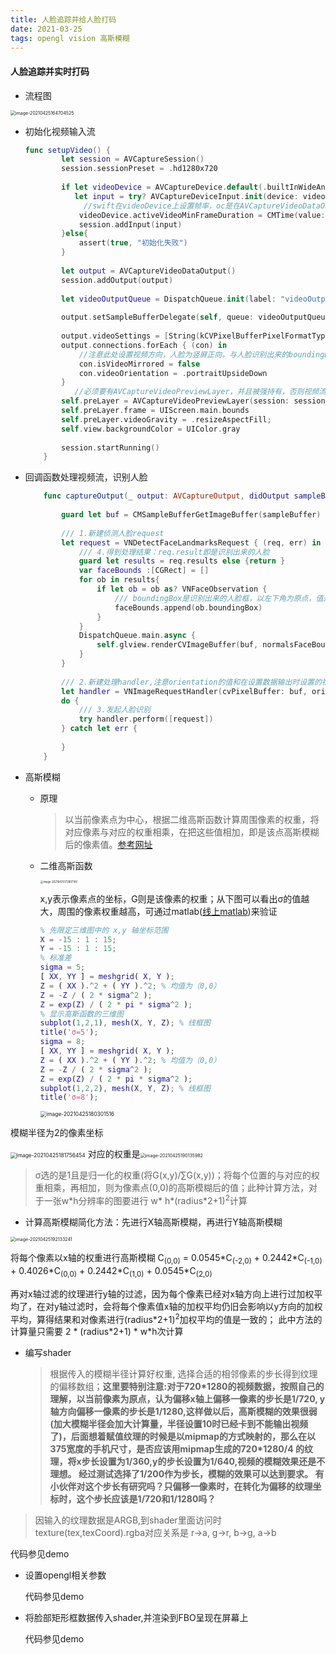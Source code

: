 ```yaml
---
title: 人脸追踪并给人脸打码
date: 2021-03-25 
tags: opengl vision 高斯模糊
---
```


#### 人脸追踪并实时打码

- 流程图

<img src="/Users/justinyang/Library/Application Support/typora-user-images/image-20210425164704525.png" alt="image-20210425164704525" style="zoom:50%;" />

- 初始化视频输入流

  ```swift
  func setupVideo() {
          let session = AVCaptureSession()
          session.sessionPreset = .hd1280x720
          
          if let videoDevice = AVCaptureDevice.default(.builtInWideAngleCamera, for: .video, position: .front),
             let input = try? AVCaptureDeviceInput.init(device: videoDevice){
               //swift在videoDevice上设置帧率，oc是在AVCaptureVideoDataOutput设置帧率
              videoDevice.activeVideoMinFrameDuration = CMTime(value: 1, timescale: 30)
              session.addInput(input)
          }else{
              assert(true, "初始化失败")
          }
          
          let output = AVCaptureVideoDataOutput()
          session.addOutput(output)
          
          let videoOutputQueue = DispatchQueue.init(label: "videoOutputQueue")
          
          output.setSampleBufferDelegate(self, queue: videoOutputQueue)
          
          output.videoSettings = [String(kCVPixelBufferPixelFormatTypeKey):kCVPixelFormatType_32BGRA]
          output.connections.forEach { (con) in
              //注意此处设置视频方向，人脸为竖屏正向，与人脸识别出来的boundingBox不需要转化就是0~1的纹理坐标了                     
              con.isVideoMirrored = false
              con.videoOrientation = .portraitUpsideDown
          }
    		 //必须要有AVCaptureVideoPreviewLayer，并且被强持有，否则视频流不回调
          self.preLayer = AVCaptureVideoPreviewLayer(session: session)
          self.preLayer.frame = UIScreen.main.bounds
          self.preLayer.videoGravity = .resizeAspectFill;
          self.view.backgroundColor = UIColor.gray
          
          session.startRunning()
      }
  ```

  

- 回调函数处理视频流，识别人脸

  ```swift
      func captureOutput(_ output: AVCaptureOutput, didOutput sampleBuffer: CMSampleBuffer, from connection: AVCaptureConnection){
     
          guard let buf = CMSampleBufferGetImageBuffer(sampleBuffer) else { return}
          
          /// 1.新建侦测人脸request
          let request = VNDetectFaceLandmarksRequest { (req, err) in
              /// 4.得到处理结果：req.result即是识别出来的人脸
              guard let results = req.results else {return }
              var faceBounds :[CGRect] = []
              for ob in results{
                  if let ob = ob as? VNFaceObservation {
                      /// boundingBox是识别出来的人脸框，以左下角为原点，值是0~1范围内，这里与视频的方向对应上了，所有不需要转化，传入shader中直接可以纹理坐标比较
                      faceBounds.append(ob.boundingBox)
                  }
              }
              DispatchQueue.main.async {
                  self.glview.renderCVImageBuffer(buf, normalsFaceBounds: faceBounds)
              }
          }
          
          /// 2.新建处理handler,注意orientation的值和在设置数据输出时设置的视频的方向
          let handler = VNImageRequestHandler(cvPixelBuffer: buf, orientation: .downMirrored)
          do {
              /// 3.发起人脸识别
              try handler.perform([request])
          } catch let err {
              
          }
      }
  ```

  

- 高斯模糊

  - 原理

    > 以当前像素点为中心，根据二维高斯函数计算周围像素的权重，将对应像素与对应的权重相乘，在把这些值相加，即是该点高斯模糊后的像素值。[参考网址](https://blog.csdn.net/jiandanjinxin/article/details/51281828)

  - 二维高斯函数

    <img src="/Users/justinyang/Library/Application Support/typora-user-images/image-20210425172807142.png" alt="image-20210425172807142" style="zoom:30%;" />

    x,y表示像素点的坐标，G则是该像素的权重；从下图可以看出σ的值越大，周围的像素权重越高，可通过matlab([线上matlab](https://octave-online.net/))来验证

    ```matlab
    % 先限定三维图中的 x,y 轴坐标范围
    X = -15 : 1 : 15;
    Y = -15 : 1 : 15;
    % 标准差
    sigma = 5;
    [ XX, YY ] = meshgrid( X, Y );
    Z = ( XX ).^2 + ( YY ).^2; % 均值为（0,0）
    Z = -Z / ( 2 * sigma^2 );
    Z = exp(Z) / ( 2 * pi * sigma^2 );
    % 显示高斯函数的三维图
    subplot(1,2,1), mesh(X, Y, Z); % 线框图
    title('σ=5');
    sigma = 8;
    [ XX, YY ] = meshgrid( X, Y );
    Z = ( XX ).^2 + ( YY ).^2; % 均值为（0,0）
    Z = -Z / ( 2 * sigma^2 );
    Z = exp(Z) / ( 2 * pi * sigma^2 );
    subplot(1,2,2), mesh(X, Y, Z); % 线框图
    title('σ=8');
    ```

    <img src="/Users/justinyang/Library/Application Support/typora-user-images/image-20210425180301516.png" alt="image-20210425180301516" style="zoom:60%;" />

模糊半径为2的像素坐标





<img src="/Users/justinyang/Library/Application Support/typora-user-images/image-20210425181756454.png" alt="image-20210425181756454" style="zoom:60%;" /> 对应的权重是<img src="/Users/justinyang/Library/Application Support/typora-user-images/image-20210425190135982.png" alt="image-20210425190135982" style="zoom:50%;" />

>σ选的是1且是归一化的权重(将G(x,y)/∑G(x,y))；将每个位置的与对应的权重相乘，再相加，则为像素点(0,0)的高斯模糊后的值；此种计算方法，对于一张w\*h分辨率的图要进行 w\* h\*(radius*2+1)<sup>2</sup>计算

  - 计算高斯模糊简化方法：先进行X轴高斯模糊，再进行Y轴高斯模糊

  <img src="/Users/justinyang/Library/Application Support/typora-user-images/image-20210425192133241.png" alt="image-20210425192133241" style="zoom:50%;" />

  将每个像素以x轴的权重进行高斯模糊 C<sub>(0,0)</sub> = 0.0545\*C<sub>(-2,0)</sub> +  0.2442\*C<sub>(-1,0)</sub> +  0.4026\*C<sub>(0,0)</sub> +  0.2442\*C<sub>(1,0)</sub> +  0.0545\*C<sub>(2,0)</sub>

  再对x轴过滤的纹理进行y轴的过滤，因为每个像素已经对x轴方向上进行过加权平均了，在对y轴过滤时，会将每个像素值x轴的加权平均仍旧会影响以y方向的加权平均，算得结果和对像素进行(radius\*2+1)<sup>2</sup>加权平均的值是一致的； 此中方法的计算量只需要 2 * (radius*2+1) \* w\*h次计算

  

- 编写shader

  > 根据传入的模糊半径计算好权重, 选择合适的相邻像素的步长得到纹理的偏移数组；**这里要特别注意:对于720*1280的视频数据，按照自己的理解，以当前像素为原点，认为偏移x轴上偏移一像素的步长是1/720, y轴方向偏移一像素的步长是1/1280,这样做以后，高斯模糊的效果很弱(加大模糊半径会加大计算量，半径设置10时已经卡到不能输出视频了)，后面想着赋值纹理的时候是以mipmap的方式映射的，那么在以375宽度的手机尺寸，是否应该用mipmap生成的720\*1280/4 的纹理，将x步长设置为1/360,y的步长设置为1/640,视频的模糊效果还是不理想。 经过测试选择了1/200作为步长，模糊的效果可以达到要求。 有小伙伴对这个步长有研究吗？只偏移一像素时，在转化为偏移的纹理坐标时，这个步长应该是1/720和1/1280吗？**
>
  > 因输入的纹理数据是ARGB,到shader里面访问时texture(tex,texCoord).rgba对应关系是 r->a, g->r, b->g, a->b
  
  代码参见demo
  
- 设置opengl相关参数

  代码参见demo

- 将脸部矩形框数据传入shader,并渲染到FBO呈现在屏幕上

  代码参见demo

  

  

